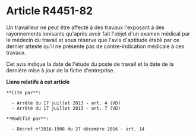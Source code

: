 # Article R4451-82

Un travailleur ne peut être affecté à des travaux l'exposant à des rayonnements ionisants qu'après avoir fait l'objet d'un
examen médical par le médecin du travail et sous réserve que l'avis d'aptitude établi par ce dernier atteste qu'il ne
présente pas de contre-indication médicale à ces travaux.

Cet avis indique la date de l'étude du poste de travail et la date de la dernière mise à jour de la fiche d'entreprise.

**Liens relatifs à cet article**

	**Cité par**:

	  - Arrêté du 17 juillet 2013 - art. 4 (VD)
	  - Arrêté du 17 juillet 2013 - art. 7 (VD)

	**Modifié par**:

	  - Décret n°2016-1908 du 27 décembre 2016 - art. 14
